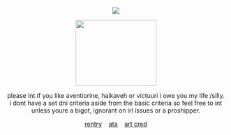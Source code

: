 <div align="center">
  
![](https://komarev.com/ghpvc/?username=awenturine&color=523670)

<p align="center">
<img src="https://files.catbox.moe/zsp6wb.png" width="185" height="150">
</p>

please int if you like aventiorine, haikaveh or victuuri i owe you my life /silly. i dont have a set dni criteria aside from the basic criteria so feel free to int unless youre a bigot, ignorant on irl issues or a proshipper.

<p align="center">
<a href="https://rentry.co/finalvictor">rentry</a> ‎ ‎ ‎  <a href="https://axolotl.atabook.org/">ata</a> ‎ ‎ ‎  <a href="https://x.com/otq_mm">art cred</a>
</p>
